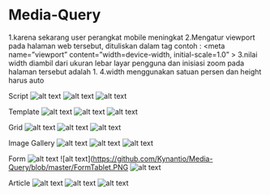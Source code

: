 # Media-Query
1.karena sekarang user perangkat mobile meningkat
2.Mengatur viewport pada halaman web tersebut, dituliskan dalam tag <meta>
 contoh : <meta name=”viewport” content=”width=device-width, initial-scale=1.0” >
3.nilai width diambil dari ukuran lebar layar pengguna dan inisiasi zoom pada halaman tersebut adalah 1.
4.width menggunakan satuan persen dan height harus auto


Script
![alt text](https://github.com/Kynantio/Media-Query/blob/master/ScriptDekstop.PNG)
![alt text](https://github.com/Kynantio/Media-Query/blob/master/ScriptMobile.PNG)
![alt text](https://github.com/Kynantio/Media-Query/blob/master/TemplateTablet.PNG)

Template
![alt text](https://github.com/Kynantio/Media-Query/blob/master/TemplateDekstop.PNG)
![alt text](https://github.com/Kynantio/Media-Query/blob/master/TemplateMobile.PNG)
![alt text](https://github.com/Kynantio/Media-Query/blob/master/TemplateTablet.PNG)

Grid
![alt text](https://github.com/Kynantio/Media-Query/blob/master/GridDekstp.PNG)
![alt text](https://github.com/Kynantio/Media-Query/blob/master/GridMobile.PNG)
![alt text](https://github.com/Kynantio/Media-Query/blob/master/GridTablet.PNG)

Image Gallery
![alt text](https://github.com/Kynantio/Media-Query/blob/master/ImageGalleryDekstop.PNG)
![alt text](https://github.com/Kynantio/Media-Query/blob/master/ImageGalleryMobile.PNG)
![alt text](https://github.com/Kynantio/Media-Query/blob/master/ImageGalleryTablet.PNG)

Form
![alt text](https://github.com/Kynantio/Media-Query/blob/master/FormDekstop.PNG)
![alt text](https://github.com/Kynantio/Media-Query/blob/master/FormTablet.PNG
![alt text](https://github.com/Kynantio/Media-Query/blob/master/FormMobile.PNG)

Article
![alt text](https://github.com/Kynantio/Media-Query/blob/master/ArticleDekstop.PNG)
![alt text](https://github.com/Kynantio/Media-Query/blob/master/ArticleTablet.PNG)
![alt text](https://github.com/Kynantio/Media-Query/blob/master/ArticleMobile.PNG)

